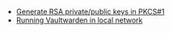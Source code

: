 - [Generate RSA private/public keys in PKCS#1](generate-RSA-private-public-keys-PKCS-1-format/README.md)
- [Running Vaultwarden in local network](running-vaultwarden-in-local-network/README.md)
